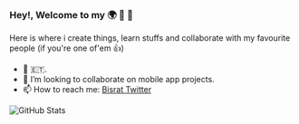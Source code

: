 ### Hey!, Welcome to my 🌍 👋 🤗

Here is where i create things, learn stuffs and collaborate with my favourite people (if you're one of'em 👍)    

- 🔭 🇪🇹.
-  👯 I’m looking to collaborate on mobile app projects. 
-  📫 How to reach me: [Bisrat Twitter](https://twitter.com/bisrax)

![GitHub Stats](https://github-readme-stats.vercel.app/api?username=bisrax&theme=radical)
